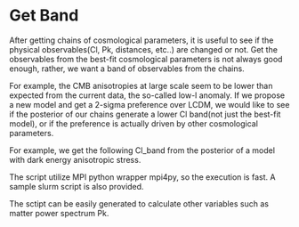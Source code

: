# Get Band

After getting chains of cosmological parameters, it is useful to see if the physical observables(Cl, Pk, distances, etc..) are changed or not. Get the observables from the best-fit cosmological parameters is not always good enough, rather, we want a band of observables from the chains.

For example, the CMB anisotropies at large scale seem to be lower than expected from the current data, the so-called low-l anomaly. If we propose a new model and get a 2-sigma preference over LCDM, we would like to see if the posterior of our chains generate a lower Cl band(not just the best-fit model), or if the preference is actually driven by other cosmological parameters.

For example, we get the following Cl_band from the posterior of a model with dark energy anisotropic stress.


The script utilize MPI python wrapper mpi4py, so the execution is fast. A sample slurm script is also provided.

The sctipt can be easily generated to calculate other variables such as matter power spectrum Pk.
